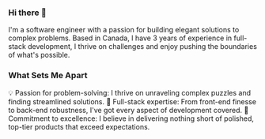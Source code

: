 ### Hi there 👋
 I'm a software engineer with a passion for building elegant solutions to complex problems. Based in Canada, I have 3 years of experience in full-stack development, I thrive on challenges and enjoy pushing the boundaries of what's possible.

### What Sets Me Apart
 💡 Passion for problem-solving: I thrive on unraveling complex puzzles and finding streamlined solutions.
 🚀 Full-stack expertise: From front-end finesse to back-end robustness, I've got every aspect of development covered.
 🌟 Commitment to excellence: I believe in delivering nothing short of polished, top-tier products that exceed expectations.




